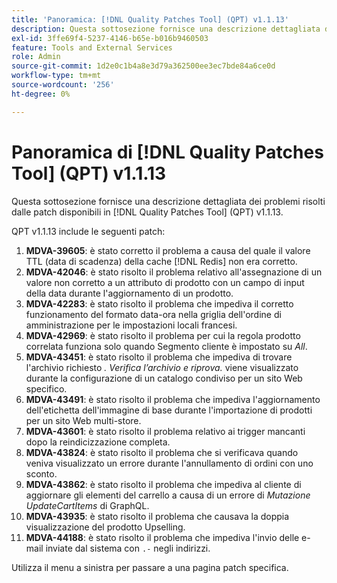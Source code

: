 ```yaml
---
title: 'Panoramica: [!DNL Quality Patches Tool] (QPT) v1.1.13'
description: Questa sottosezione fornisce una descrizione dettagliata dei problemi risolti dalle patch disponibili in  [!DNL Quality Patches Tool] (QPT) v1.1.13.
exl-id: 3ffe69f4-5237-4146-b65e-b016b9460503
feature: Tools and External Services
role: Admin
source-git-commit: 1d2e0c1b4a8e3d79a362500ee3ec7bde84a6ce0d
workflow-type: tm+mt
source-wordcount: '256'
ht-degree: 0%

---
```


# Panoramica di [!DNL Quality Patches Tool] (QPT) v1.1.13

Questa sottosezione fornisce una descrizione dettagliata dei problemi risolti dalle patch disponibili in [!DNL Quality Patches Tool] (QPT) v1.1.13.

QPT v1.1.13 include le seguenti patch:

1. **MDVA-39605**: è stato corretto il problema a causa del quale il valore TTL (data di scadenza) della cache [!DNL Redis] non era corretto.
1. **MDVA-42046**: è stato risolto il problema relativo all&#39;assegnazione di un valore non corretto a un attributo di prodotto con un campo di input della data durante l&#39;aggiornamento di un prodotto.
1. **MDVA-42283**: è stato risolto il problema che impediva il corretto funzionamento del formato data-ora nella griglia dell&#39;ordine di amministrazione per le impostazioni locali francesi.
1. **MDVA-42969**: è stato risolto il problema per cui la regola prodotto correlata funziona solo quando Segmento cliente è impostato su *All*.
1. **MDVA-43451**: è stato risolto il problema che impediva di trovare l&#39;archivio richiesto *. Verifica l’archivio e riprova.* viene visualizzato durante la configurazione di un catalogo condiviso per un sito Web specifico.
1. **MDVA-43491**: è stato risolto il problema che impediva l&#39;aggiornamento dell&#39;etichetta dell&#39;immagine di base durante l&#39;importazione di prodotti per un sito Web multi-store.
1. **MDVA-43601**: è stato risolto il problema relativo ai trigger mancanti dopo la reindicizzazione completa.
1. **MDVA-43824**: è stato risolto il problema che si verificava quando veniva visualizzato un errore durante l&#39;annullamento di ordini con uno sconto.
1. **MDVA-43862**: è stato risolto il problema che impediva al cliente di aggiornare gli elementi del carrello a causa di un errore di *Mutazione UpdateCartItems* di GraphQL.
1. **MDVA-43935**: è stato risolto il problema che causava la doppia visualizzazione del prodotto Upselling.
1. **MDVA-44188**: è stato risolto il problema che impediva l&#39;invio delle e-mail inviate dal sistema con `.-` negli indirizzi.

Utilizza il menu a sinistra per passare a una pagina patch specifica.
